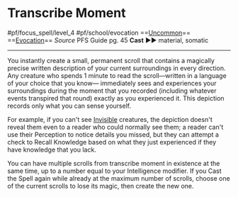 # Transcribe Moment
#pf/focus_spell/level_4 #pf/school/evocation 
==[Uncommon](../../../Traits/Uncommon.md)== ==[Evocation](../../../Traits/Evocation.md)==
*Source* PFS Guide pg. 45
**Cast** ►► material, somatic

---
You instantly create a small, permanent scroll that contains a magically precise written description of your current surroundings in every direction. Any creature who spends 1 minute to read the scroll—written in a language of your choice that you know— immediately sees and experiences your surroundings during the moment that you recorded (including whatever events transpired that round) exactly as you experienced it. This depiction records only what you can sense yourself.

For example, if you can't see [Invisible](../../../Conditions/Invisible.md) creatures, the depiction doesn't reveal them even to a reader who could normally see them; a reader can't use their Perception to notice details you missed, but they can attempt a check to Recall Knowledge based on what they just experienced if they have knowledge that you lack.

You can have multiple scrolls from transcribe moment in existence at the same time, up to a number equal to your Intelligence modifier. If you Cast the Spell again while already at the maximum number of scrolls, choose one of the current scrolls to lose its magic, then create the new one.